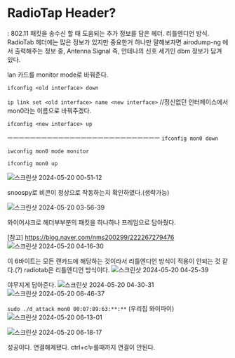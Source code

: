 # RadioTap Header? 
: 802.11 패킷을 송수신 할 때 도움되는 추가 정보를 담은 헤더. 리틀엔디언 방식. RadioTab 헤더에는 많은 정보가 있지만 중요한거 하나만 말해보자면 airodump-ng 에서 출력해주는 정보 중, Antenna Signal 즉, 안테나의 신호 세기인 dbm 정보가 담겨 있다.

lan 카드를 monitor mode로 바꿔준다.

`ifconfig <old interface> down`

`ip link set <old interface> name <new interface>` //정신없던 인터페이스에서 mon0라는 이름으로 바꿔주겠다.

`ifconfig <new interface> up`

ㅡㅡㅡㅡㅡㅡㅡㅡㅡㅡㅡㅡㅡㅡㅡㅡㅡㅡㅡㅡㅡㅡㅡㅡㅡㅡㅡ
`ifconfig mon0 down`

`iwconfig mon0 mode monitor`

`ifconfig mon0 up`

![스크린샷 2024-05-20 00-51-12](https://github.com/Kimyeonjin1230/deauth_attack/assets/114148238/88bd056d-9ae4-4c44-b9ba-46ff80d9261f)

snoospy로 비콘이 정상으로 작동하는지 확인하였다.(생략가능)

![스크린샷 2024-05-20 03-56-39](https://github.com/Kimyeonjin1230/deauth_attack/assets/114148238/1f15bbd5-07eb-4ce0-82b8-1bee1bdfb5f4)

와이어샤크로 헤더부부분의 패킷을 하나하나 프레임으로 담아줬다.

[참고] https://blog.naver.com/nms200299/222267279476
![스크린샷 2024-05-20 04-16-30](https://github.com/Kimyeonjin1230/deauth_attack/assets/114148238/a241fe6f-4e57-4b35-b167-f8039c01a4e5)

이 6바이트는 모든 랜카드에 해당하는 것이라서 리틀엔디언 방식이 적용이 안되는 것 같다.(?) radiotab은 리틀엔디언 방식이다.
![스크린샷 2024-05-20 04-25-39](https://github.com/Kimyeonjin1230/deauth_attack/assets/114148238/6de57e1c-521a-49c5-bcce-e118e871bfa0)

야무지게 담아준다.
![스크린샷 2024-05-20 04-30-31](https://github.com/Kimyeonjin1230/deauth_attack/assets/114148238/9c2fdf23-6cb4-4fef-83bc-83d76b3fb28c)
![스크린샷 2024-05-20 06-46-37](https://github.com/Kimyeonjin1230/deauth_attack/assets/114148238/c46a71dd-02b5-48f3-a4ec-4300ab261d9a)

`sudo ./d_attack mon0 00:07:89:63:**:**` (우리집 와이파이)
![스크린샷 2024-05-20 06-13-01](https://github.com/Kimyeonjin1230/deauth_attack/assets/114148238/a91352f6-3e55-4b0d-a574-478e3889c0fc)

![스크린샷 2024-05-20 06-18-17](https://github.com/Kimyeonjin1230/deauth_attack/assets/114148238/cfaeb9fc-9b82-4a7c-a04b-df38fbc98b08)

성공이다. 연결해제됐다. ctrl+c누를때까지 연결이 안된다.
